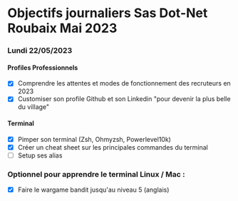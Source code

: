 # Objectifs journaliers Sas Dot-Net Roubaix Mai 2023

### Lundi 22/05/2023

#### Profiles Professionnels

- [x] Comprendre les attentes et modes de fonctionnement des recruteurs en 2023
- [x] Customiser son profile Github et son Linkedin "pour devenir la plus belle du village"

#### Terminal

- [X] Pimper son terminal (Zsh, Ohmyzsh, Powerlevel10k)
- [X] Créer un cheat sheet sur les principales commandes du terminal
- [ ] Setup ses alias

### Optionnel pour apprendre le terminal Linux / Mac :

- [x] Faire le wargame bandit jusqu'au niveau 5 (anglais)

